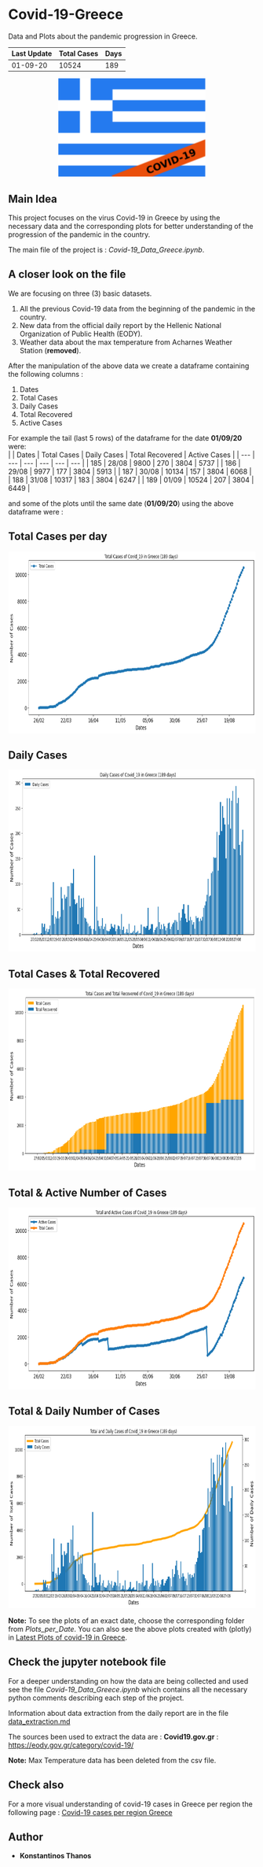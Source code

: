 # Covid-19-Greece
Data and Plots about the pandemic progression in Greece. 

| Last Update | Total Cases | Days |
|     ---     |     ---     |  --- |
|  01-09-20   |    10524    |  189 |

<p align="center">
  <img width="300" height="200" src="imgs/flag.png">
</p>

## Main Idea
This project focuses on the virus Covid-19 in Greece by using the necessary data and the corresponding plots for better understanding of the progression of the pandemic in the country.

The main file of the project is : *Covid-19_Data_Greece.ipynb*.  

## A closer look on the file

We are focusing on three (3) basic datasets.

1. All the previous Covid-19 data from the beginning of the pandemic in the country.
2. New data from the official daily report by the Hellenic National Organization of Public Health (EODY).
3. Weather data about the max temperature from Acharnes Weather Station (**removed**).

After the manipulation of the above data we create a dataframe containing the following columns :

1. Dates
2. Total Cases
3. Daily Cases
4. Total Recovered
5. Active Cases

For example the tail (last 5 rows) of the dataframe for the date **01/09/20** were:  
|       |     Dates   |	Total Cases |	Daily Cases | Total Recovered | Active Cases | 
|  ---  |      ---    |     ---     |     ---    |       ---        |      ---     |
|  185  |    28/08    |    9800     |    270     |       3804       |      5737    |
|  186  |    29/08    |    9977     |    177     |       3804       |      5913    |
|  187  |    30/08    |   10134     |    157     |       3804       |      6068    |
|  188  |    31/08    |   10317     |    183     |       3804       |      6247    |
|  189  |    01/09    |   10524     |    207     |       3804       |      6449    |

and some of the plots until the same date (**01/09/20**) using the above dataframe were :
## Total Cases per day
<p align="center">
  <img width="750" height="370" src="Plots_per_Date/Plots_for_01-09-2020/TotalCases_01-09-2020.png">
</p>

## Daily Cases
<p align="center">
  <img width="750" height="370" src="Plots_per_Date/Plots_for_01-09-2020/DailyCasesBars_01-09-2020.png">
</p>

## Total Cases & Total Recovered
<p align="center">
  <img width="750" height="370" src="Plots_per_Date/Plots_for_01-09-2020/TotalCases_Recovered_01-09-2020.png">
</p>

## Total & Active Number of Cases
<p align="center">
  <img width="750" height="370" src="Plots_per_Date/Plots_for_01-09-2020/Total_ActiveCases_01-09-2020.png">
</p>

## Total & Daily Number of Cases
<p align="center">
  <img width="750" height="370" src="Plots_per_Date/Plots_for_01-09-2020/TotalDaily_01-09-2020.png">
</p>

**Note:** To see the plots of an exact date, choose the corresponding folder from *Plots_per_Date*.
You can also see the above plots created with (plotly) in [Latest Plots of covid-19 in Greece](https://kostasthanos.github.io/svg_map_cases/Data_Plots/Categories/greek_plots.html).

## Check the jupyter notebook file
For a deeper understanding on how the data are being collected and used see the file *Covid-19_Data_Greece.ipynb* which contains all the necessary python comments describing each step of the project. 

Information about data extraction from the daily report are in the file [data_extraction.md](https://github.com/kostasthanos/Covid-19-Greece/blob/master/data_extraction.md)

The sources been used to extract the data are : 
**Covid19.gov.gr** : https://eody.gov.gr/category/covid-19/

**Note:** Max Temperature data has been deleted from the csv file.

## Check also 
For a more visual understanding of covid-19 cases in Greece per region the following page : 
[Covid-19 cases per region Greece](https://kostasthanos.github.io/svg_map_cases/regions_index.html)

## Author
* **Konstantinos Thanos**
